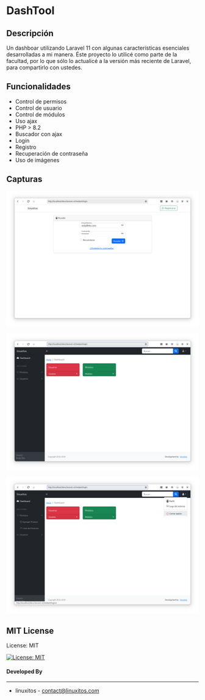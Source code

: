 # DashTool



## Descripción

Un dashboar utilizando Laravel 11 con algunas características esenciales desarrolladas a mi manera. Éste proyecto lo utilicé como parte de la facultad, por lo que sólo lo actualicé a la versión más reciente de Laravel, para compartirlo con ustedes.

## Funcionalidades

- Control de permisos
- Control de usuario
- Control de módulos
- Uso ajax
- PHP > 8.2
- Buscador con ajax
- Login
- Registro
- Recuperación de contraseña
- Uso de imágenes

## Capturas

![alt tag](1.png)

![alt tag](2.png)

![alt tag](3.png)

## MIT License

License: MIT

[![License: MIT](https://img.shields.io/badge/License-MIT-yellow.svg)](https://opensource.org/licenses/MIT)

#### Developed By
----------------
 * linuxitos - <contact@linuxitos.com>